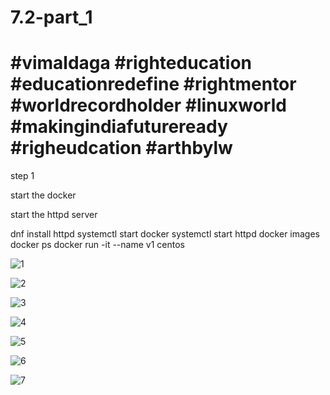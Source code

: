 # 7.2-part_1
# #vimaldaga #righteducation #educationredefine #rightmentor #worldrecordholder #linuxworld #makingindiafutureready #righeudcation  #arthbylw

step 1

start the docker

start the httpd server

dnf install httpd
systemctl start docker
systemctl start httpd
docker images
docker ps
docker run -it --name v1 centos

![1](https://user-images.githubusercontent.com/69908356/99190430-824e3400-278c-11eb-8012-52f27764ae55.png)

![2](https://user-images.githubusercontent.com/69908356/99190425-81b59d80-278c-11eb-8705-134c1fb3e569.png)

![3](https://user-images.githubusercontent.com/69908356/99190424-811d0700-278c-11eb-921f-09007eaaf9f1.png)

![4](https://user-images.githubusercontent.com/69908356/99190423-80847080-278c-11eb-9b55-c51768e46209.png)

![5](https://user-images.githubusercontent.com/69908356/99190422-7febda00-278c-11eb-858a-7dc4cf53d005.png)

![6](https://user-images.githubusercontent.com/69908356/99190420-7ebaad00-278c-11eb-9fcc-2e714e8939be.png)

![7](https://user-images.githubusercontent.com/69908356/99190433-824e3400-278c-11eb-8aa6-d3c4743460e7.png)


